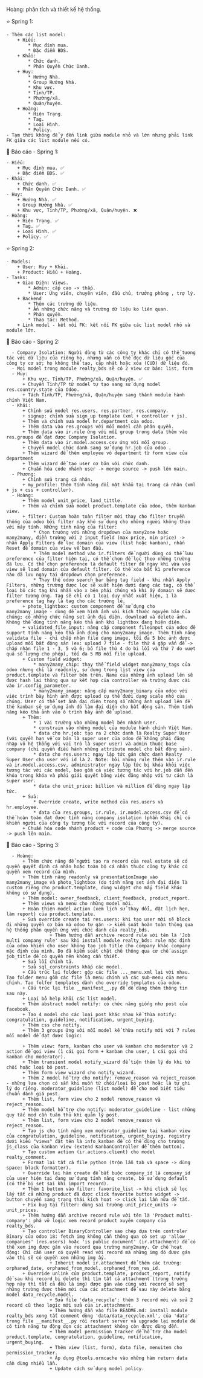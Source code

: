 Hoàng: phân tích và thiết kế hệ thống.

⭐️ Spring 1:

    - Thêm các list model:
        + Hiếu:
            * Mục đính mua.
            * Đặc điểm BDS.
        + Khải:
            * Chức danh.
            * Phân Quyền Chức Danh.
        + Huy:
            * Hướng Nhà.
            * Group Hướng Nhà.
            * Khu vực.
            * Tỉnh/TP.
            * Phường/xã.
            * Quận/huyện.
        + Hoàng:
            * Hiện Trạng.
            * Tag.
            * Loại Hình.
            * Policy.
    - Tạm thời không để ý đến link giữa module nhỏ và lớn nhưng phải link FK giữa các list module nếu có.

🌟 Báo cáo - Spring 1:

    - Hiếu:
        + Mục đính mua. ✅
        + Đặc điểm BDS. ✅
    - Khải:
        + Chức danh. ✅
        + Phân Quyền Chức Danh. ✅
    - Huy:
        + Hướng Nhà. ✅
        + Group Hướng Nhà. ✅
        + Khu vực, Tỉnh/TP, Phường/xã, Quận/huyện. ❌
    - Hoàng:
        + Hiện Trạng. ✅
        + Tag. ✅
        + Loại Hình. ✅
        + Policy. ✅

⭐️ Spring 2:

    - Models:
        + User: Huy + Khải.
        + Product: Hiếu + Hoàng.
    - Tasks:
        + Giao Diện: Views.
            * Admin: cấp cao -> thấp.
            * User: Ứng viên, chuyên viên, đầu chủ, trưởng phòng , trợ lý.
        + Backend
            * Thêm các trường dữ liệu.
            * Ẩn những chức năng và trường dữ liệu ko liên quan.
            * Phân quyền.
            * Thao tác: Method.
        + Link model - kết nối FK: kết nối FK giữa các list model nhỏ và module lớn.

🌟 Báo cáo - Spring 2:

      - Company Isolation: Người dùng từ các công ty khác chỉ có thể tương tác với dữ liệu của riêng họ, nhưng vẫn có thể đọc dữ liệu gốc của công ty cơ sở; họ không thể tạo, cập nhật hoặc xóa (CUD) dữ liệu đó.
      - Mọi model trong module realty_bds sẽ có 2 view cơ bản: list, form
      - Huy:
          + Khu vực, Tỉnh/TP, Phường/xã, Quận/huyện. ✅
          + Chuyển Tỉnh/TP từ model tự tạo sang sử dụng model res.country.state của Odoo.
          + Tách Tỉnh/TP, Phường/xã, Quận/huyện sang thành module hành chính Việt Nam.
      - Khải:
          + Chỉnh sửa model res.users, res.partner, res.company.
          + signup: chỉnh sửa sign_up template (xml + controller + js).
          + Thêm và chỉnh sửa model hr.department của odoo.
          + Thêm data vào res.groups với mỗi model cần phân quyền.
          + Thêm data vào ir.rule ứng với mỗi group trong data thêm vào res.groups để đạt được Company Isolation.
          + Thêm data vào ir.model.access.csv ứng với mỗi group.
          + Chuyển model chức danh sang sử dụng hr.job của odoo .
          + Thêm wizard để thêm employee vô department từ form view của department
          + Thêm wizard để tạo user cơ bản với chức danh.
          + Chuẩn hóa code nhánh user -> merge source -> push lên main.
      - Phương:
          + Chỉnh sửa trang cá nhân.
          + my_profile: thêm tính năng đổi mật khẩu tại trang cá nhân (xml + js + css + controller).
      - Hoàng:
          + Thêm model unit_price, land_tittle.
          + Thêm và chỉnh sửa model product.template của odoo, thêm kanban view.
          + filter: Custom hoàn toàn filter mới thay cho filter truyền thống của odoo bởi filter này khó sử dụng cho những người không thạo với máy tính. Những tính năng của filter:
              * Chọn trường với những dropdown của many2one hoặc many2many, điền trường với 2 input field (max price, min price) -> nhấn Apply Filters để lọc domain của view (list hoặc kanban), nhấn Reset để domain của view về ban đầu.
              * Thêm model method vào ir.filters để người dùng có thể lưu preference của filter hiện tại, có thể chọn để lọc theo những trường đã lưu. Có thể chọn preference là default filter để ngay khi vừa vào view sẽ load domain của default filter. Có thể xóa bất kì preference nào đã lưu ngay tại dropdown chọn preference.
              * Thay thế odoo search_bar bằng tag field - khi nhấn Apply Filters, những trường được lọc sẽ xuất hiện dưới dạng các tag, có thể loại bỏ các tag khi nhấn vào x bên phải chúng và khi ấy domain sẽ dược filter tương ứng. Tag sẽ chỉ có 1 loại duy nhất xuất hiện, 1 là preference tag hay là tag cho các trường lẻ.
          + photo_lightbox: custom component để sử dụng cho many2many_image - dùng để xem hình ảnh với kích thước nguyên bản của chúng; có những chức năng set ảnh đại diện, download và delete ảnh. Không thể dùng tính năng kéo thả ảnh khi lightbox đang hiện diện.
          + validated_file_input: nâng cấp component fileinput của odoo để support tính năng kéo thả ảnh dùng cho many2many_image. Thêm tính năng validata file - chỉ chấp nhận file dạng image, tối đa 5 bức ảnh dược upload mỗi bất động sản (ex: upload 7 file - file thứ 4 gặp vấn đề -> chấp nhận file 1 - 3, 5 và 6; bỏ file thứ 4 do bi lỗi và thứ 7 do vượt quá số lượng cho phép), tối đa 5 MB mỗi file upload.
          + Custom field widget:
              * many2many_chip: thay thế field widget many2many_tags của odoo nhưng chỉ là readonly, sử dụng trong list view của product.template và filter bên trên. Name của những ảnh upload lên sẽ được hash lại thông qua sự kết hợp của controller và trường được cài vào ir.config_parameter.
              * many2many_image: nâng cấp many2many_binary của odoo với việc trình bày hình ảnh được upload cụ thể đưới dạng scale nhỏ của chúng. User có thể set ảnh đại diện trong số những ảnh upload lên để thẻ kanban sẽ sử dụng ảnh đó làm đại diện cho bất dộng sản. Thêm tính năng kéo thả ảnh vào ô trình bày ảnh để upload.
          + Thêm:
              * 1 vài trường vào những model bên nhánh user.
              * constrain vào những model của module hành chính Việt Nam.
              * data cho hr.job: tạo ra 2 chức danh là Realty Super User (với quyền hạn về cơ bản là super user của odoo để không phải đăng nhập vô hệ thống với vai trò là super user) và admin thuộc base company (chỉ quyền điều hành những attribute model cho bất động sản).
              * data cho res.users: ngay lập tức gán chức danh Realty Super User cho user với id là 2. Note: bởi những rule thêm vào ir.rule và ir.model.access.csv, administrator ngay lập tức bị khóa khỏi việc tương tác với các model, bao gồm cả việc tương tác với hr.job dẫn đến khóa trong khóa và phải giải quyết bằng việc đăng nhập với tư cách là super user.
              * data cho unit_price: billion và million để dùng ngay lập tức.
          + Sửa:
              * Override create, write method của res.users và hr.employee.
              * data của res.groups, ir.rule, ir.model.access.csv để có thể hoàn toàn đạt được tính năng company isolation (phần Khải chỉ có khiến người của công ty tương tác với record của công ty).
          + Chuẩn hóa code nhánh product + code của Phương -> merge source -> push lên main.

🌟 Báo cáo - Spring 3:

      - Hoàng:
          + Thêm chức năng để người tạo ra record của real estate sẽ có quyền quyết định cá nhân hoặc toàn bộ cá nhân thuộc công ty khác có quyền xem record của mình.
          + Thêm tính năng readonly và presentationImage vào many2many_image và photo_lightbox (do tính năng set ảnh đại diện là custom riêng cho product.template, dùng widget cho mấy field khác không có sử dụng).
          + Thêm model: owner_feedback, client_feedback, product_report.
          + Thêm views và menu cho những model mới.
          + Hoàn thiện model action (xem lịch sử thay đổi, đặt lịch hẹn, làm report) của product.template.
          + Sửa override create tại res.users: khi tạo user mới sẽ block đi những quyền cơ bản mà odoo tự gán -> kiểm soát hoàn toàn thông qua hệ thống phân quyền ứng với chức danh của realty_bds.
    				+ Thêm hướng dẫn archive record rule với tên là 'Job multi company rule' sau khi install module realty_bds: rule mặc định của odoo khiến cho user không tạo job title cho company khác company mặc định của mình. Do đã kiểm soát chặt chẽ thông qua cơ chế assign job_title để có quyền nên không cần thiết.
          + Sửa lỗi chính tả.
          + Sửa sql_constraints khắp các model.
          + Cấu trúc lại folder: gộp các file ..._menu.xml lại với nhau. Tạo folder menu gồm các file là menu chính và các sub-menu của menu chính. Tạo folfer templates dành cho override templates của odoo.
          + Cấu trúc lại file __manifest__.py để dể dàng thêm thông tin sau này.
          + Loại bỏ help khỏi các list model.
          + Thêm abstract model notify: có chức năng giống như post của facebook.
          + Tạo 4 model cho các loại post khác nhau kế thừa notify: congratulation, guideline, notification, urgent_buying.
          + Thêm css cho notify.
          + Thêm 3 groups ứng với mỗi model kế thừa notify mới với 7 rules mỗi model để đạt được logic:

          + Thêm view: form, kanban cho user và kanban cho moderator và 2 action để gọi view (1 cái gọi form + kanban cho user, 1 cái gọi chỉ kanban cho moderator).
          + Thêm transient model notify_wizard để tiện thêm lý do khi từ chối hoặc loại bỏ post.
          + Thêm form view wizard cho notify_wizard.
          + Thêm 2 model hỗ trợ cho notify: remove_reason và reject_reason - những lựa chọn có sẵn khi muốn từ chối/loại bỏ post hoặc là tự ghi lý do riêng. moderator_guideline (list model) để cho mod biết tiêu chuẩn đánh giá post.
          + Thêm list, form view cho 2 model remove_reason và reject_reason.
          + Thêm model hỗ trợ cho notify: moderator_guideline - list những quy tắc mod cần tuân thủ khi quản lý post.
          + Thêm list, form view cho 2 model remove_reason và reject_reason.
          + Tạo js cho tính năng xem moderator_guideline tại kanban view của congratulation, guideline, notification, urgent_buying. registry dưới kiểu "views" đặt tên là info_kanban để có thể dùng cho trường js_class của kanban view (extend KanbanController để thêm button).
          + Tạo custom action (ir.actions.client) cho model realty_comment.
          + Format lại tất cả file python (trộn lẫn tab và space -> dùng space: black formatter).
          + Override lại hàm create để bắt buộc company_id là company_id của user hiện tại đang sử dụng tính năng create, bỏ sử dụng default (có thể bị set sai khi import record).
          + Thêm 1 button vào filter: favorite_list -> khi click sẽ lọc lấy tất cả những product đã được click favorite button widget -> button chuyển sang trạng thái kích hoạt -> click lại lần nữa để tắt.
          + Fix bug tại filter: dùng sai trường unit_price_units -> unit_prices.
          + Thêm hướng dẫn archive record rule với tên là 'Product multi-company': phá vỡ logic xem record product xuyên company của realty_bds.
          + Tạo controller BinaryController sao chép dựa trên controler Binary của odoo 18: fetch img không cần thông qua có set up 'allow companies' (res.users) hoặc 'is public document' (ir.attachment) để có thể xem img được gán vào record qua trường many2many. Cơ chế hoạt động: Chỉ cần user có quyền read với record mà những img đó được gán vào thì sẽ có quyền xem những img ấy.
					+ Inherit model ir.attachment để thêm các trường: orphaned_date, orphaned_from_model, orphaned_from_res_id.
          + Override unlink của product.template, product_report, notify để sau khi record bị delete thì tìm tất cả attachment (trong trường hợp này thì tất cả đều là img) được gán vào cùng với record sẽ set những trường được thêm mới của các attachment để sau này delete bằng model data_recycle.model.
					+ Sửa file 'data_recycle': thêm 3 record mới và sửa 2 record cũ theo logic mới sửa của ir.attachment.
					+ Thêm hướng dẫn vào file README.md: install module realty_bds xong tắt comment dòng 'data/data_recycle.xml', của 'data' trong file __manifest__.py rồi restart server và upgrade lại module để có tính năng tự động dọn các attachment không còn được dùng đến.
					+ Thêm model permission_tracker để hỗ trợ cho model product.template, congratulation, guideline, notification, urgent_buying.
					+ Thêm view (list, form), data file, menuitem cho permission_tracker.
					+ Áp dụng @tools.ormcache vào những hàm return data cần dùng nhiều lần.
					+ Update cách sử dụng model policy. 